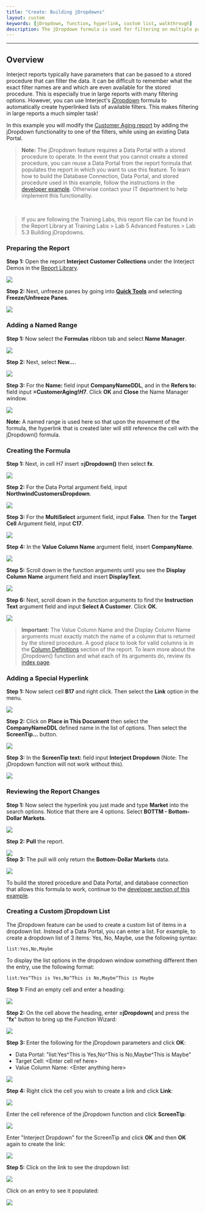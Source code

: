 ```yaml
---
title: "Create: Building jDropdowns"
layout: custom
keywords: [jDropdown, function, hyperlink, custom list, walkthrough]
description: The jDropdown formula is used for filtering on multiple parameters.
---
```

* * *

## Overview

Interject reports typically have parameters that can be passed to a stored procedure that can filter the data. It can be difficult to remember what the exact filter names are and which are even available for the stored procedure. This is especially true in large reports with many filtering options. However, you can use Interject's [jDropdown](/wIndex/jDropdown.html) formula to automatically create hyperlinked lists of available filters. This makes filtering in large reports a much simpler task! 

In this example you will modify the [Customer Aging report](/wGetStarted/L-Create-CustomerAging.html) by adding the jDropdown functionality to one of the filters, while using an existing Data Portal.

<blockquote class=highlight_note>
<b>Note:</b> The jDropdown feature requires a Data Portal with a stored procedure to operate. In the event that you cannot create a stored procedure, you can reuse a Data Portal from the report formula that populates the report in which you want to use this feature. To learn how to build the Database Connection, Data Portal, and stored procedure used in this example, follow the instructions in the <a href="https://docs.gointerject.com/wGetStarted/L-Dev-jDropdowns.html">developer example</a>. Otherwise contact your IT department to help implement this functionality.
</blockquote>

<br>

<blockquote class=lab_info>
 If you are following the Training Labs, this report file can be found in the Report Library at Training Labs > Lab 5 Advanced Features > Lab 5.3 Building jDropdowns.
</blockquote>

### Preparing the Report

**Step 1:** Open the report **Interject Customer Collections** under the Interject Demos in the [Report Library](/wAbout/Report-Library-Basics.html).

![](/images/L-Create-Dropdowns/01.png)

**Step 2:** Next, unfreeze panes by going into [**Quick Tools**](/wGetStarted/INTERJECT-Ribbon-Menu-Items.html) and selecting **Freeze/Unfreeze Panes**.

![](/images/L-Create-Dropdowns/02.png)
<br>

### Adding a Named Range

**Step 1:** Now select the **Formulas** ribbon tab and select **Name Manager**.

![](/images/L-Create-Dropdowns/03.png)
<br>

**Step 2:** Next, select **New...**.

![](/images/L-Create-Dropdowns/04.png)
<br>

**Step 3:** For the **Name:** field input **CompanyNameDDL**, and in the **Refers to:** field input **=CustomerAging!$H$7**. Click **OK** and **Close** the Name Manager window.

![](/images/L-Create-Dropdowns/05.png)

**Note:** A named range is used here so that upon the movement of the formula, the hyperlink that is created later will still reference the cell with the jDropdown() formula.
<br>

### Creating the Formula

**Step 1:** Next, in cell H7 insert **=jDropdown()** then select **fx**.

![](/images/L-Create-Dropdowns/06.png)
<br>

**Step 2:** For the Data Portal argument field, input **NorthwindCustomersDropdown**.

![](/images/L-Create-Dropdowns/07.png)
<br>

**Step 3:** For the **MultiSelect** argument field, input **False**. Then for the **Target Cell** Argument field, input **C17**.

![](/images/L-Create-Dropdowns/08.png)
<br>

**Step 4:** In the **Value Column Name** argument field, insert **CompanyName**.

![](/images/L-Create-Dropdowns/09.png)
<br>

**Step 5:** Scroll down in the function arguments until you see the **Display Column Name** argument field and insert **DisplayText**.

![](/images/L-Create-Dropdowns/10.png)
<br>

**Step 6:** Next, scroll down in the function arguments to find the **Instruction Text** argument field and input **Select A Customer**. Click **OK**.

![](/images/L-Create-Dropdowns/11.png)
<br>

<blockquote class=highlight_note>
<b>Important:</b> The Value Column Name and the Display Column Name arguments must exactly match the name of a column that is returned by the stored procedure. A good place to look for valid columns is in the <a href="https://docs.gointerject.com/wAbout/Basics-of-Report-Formulas.html#column-definitions">Column Definitions</a> section of the report. To learn more about the jDropdown() function and what each of its arguments do, review its <a href="https://docs.gointerject.com/wIndex/jDropdown.html">index page</a>.
</blockquote>

### Adding a Special Hyperlink

**Step 1:** Now select cell **B17** and right click. Then select the **Link** option in the menu.

![](/images/L-Create-Dropdowns/12.png)
<br>

**Step 2:** Click on **Place in This Document** then select the **CompanyNameDDL** defined name in the list of options. Then select the **ScreenTip...** button.

![](/images/L-Create-Dropdowns/13.png)
<br>

**Step 3:** In the **ScreenTip text:** field input **Interject Dropdown** (Note: The jDropdown function will not work without this).

![](/images/L-Create-Dropdowns/14.png)
<br>

### Reviewing the Report Changes

**Step 1:** Now select the hyperlink you just made and type **Market** into the search options. Notice that there are 4 options. Select **BOTTM - Bottom-Dollar Markets**.

![](/images/L-Create-Dropdowns/15.png)
<br>

**Step 2:** **Pull** the report.

![](/images/L-Create-Dropdowns/16.png)
<br>
**Step 3:** The pull will only return the **Bottom-Dollar Markets** data.

![](/images/L-Create-Dropdowns/17.png)
<br>

To build the stored procedure and Data Portal, and database connection that allows this formula to work, continue to the [developer section of this example](/wGetStarted/L-Dev-jDropdowns.html).

### Creating a Custom jDropdown List

The jDropdown feature can be used to create a custom list of items in a dropdown list. Instead of a Data Portal, you can enter a list. For example, to create a dropdown list of 3 items: Yes, No, Maybe, use the following syntax:

```
list:Yes,No,Maybe
```

To display the list options in the dropdown window something different then the entry, use the following format:

```
list:Yes^This is Yes,No^This is No,Maybe^This is Maybe
```

**Step 1:** Find an empty cell and enter a heading:

![](/images/L-Create-Dropdowns/EnterYourResponse.png)
<br>

**Step 2:** On the cell above the heading, enter **=jDropdown(** and press the "**fx**" button to bring up the Function Wizard:

![](/images/L-Create-Dropdowns/EnterjDropdown.png)
<br>

**Step 3:** Enter the following for the jDropdown parameters and click **OK**:

* Data Portal: "list:Yes^This is Yes,No^This is No,Maybe^This is Maybe"
* Target Cell: &lt;Enter cell ref here&gt;
* Value Column Name: &lt;Enter anything here&gt;

![](/images/L-Create-Dropdowns/EnterFX.png)
<br>

**Step 4:** Right click the cell you wish to create a link and click **Link**:

![](/images/L-Create-Dropdowns/ClickLink.png)
<br>

Enter the cell reference of the jDropdown function and click **ScreenTip**:

![](/images/L-Create-Dropdowns/TypeTheCellReference.png)
<br>

Enter "Interject Dropdown" for the ScreenTip and click **OK** and then **OK** again to create the link:

![](/images/L-Create-Dropdowns/EnterScreenTipText.png)
<br>

**Step 5:** Click on the link to see the dropdown list:

![](/images/L-Create-Dropdowns/DropdownList.png)
<br>

Click on an entry to see it populated:

![](/images/L-Create-Dropdowns/EntryEntered.png)
<br>
